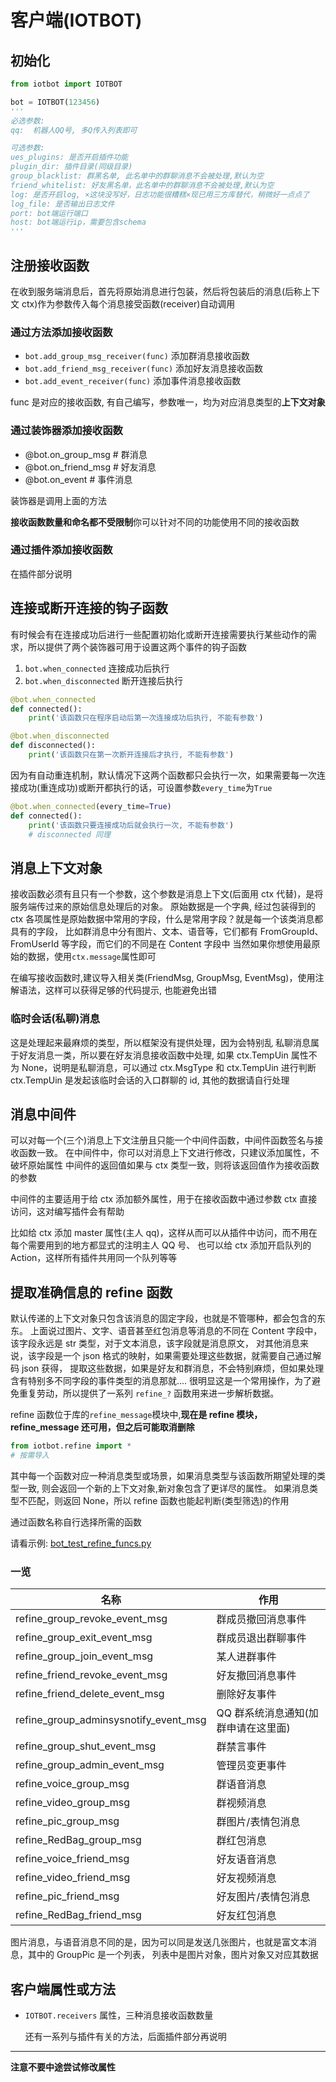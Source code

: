 # 客户端(IOTBOT)

## 初始化

```python
from iotbot import IOTBOT

bot = IOTBOT(123456)
'''
必选参数:
qq:  机器人QQ号, 多Q传入列表即可

可选参数:
ues_plugins: 是否开启插件功能
plugin_dir: 插件目录(同级目录)
group_blacklist: 群黑名单, 此名单中的群聊消息不会被处理,默认为空
friend_whitelist: 好友黑名单，此名单中的群聊消息不会被处理,默认为空
log: 是否开启log, ×这块没写好，日志功能很糟糕×现已用三方库替代，稍微好一点点了
log_file: 是否输出日志文件
port: bot端运行端口
host: bot端运行ip，需要包含schema
'''
```

## 注册接收函数

在收到服务端消息后，首先将原始消息进行包装，然后将包装后的消息(后称上下文 ctx)作为参数传入每个消息接受函数(receiver)自动调用

### 通过方法添加接收函数

- `bot.add_group_msg_receiver(func)` 添加群消息接收函数
- `bot.add_friend_msg_receiver(func)` 添加好友消息接收函数
- `bot.add_event_receiver(func)` 添加事件消息接收函数

func 是对应的接收函数, 有自己编写，参数唯一，均为对应消息类型的**上下文对象**

### 通过装饰器添加接收函数

- @bot.on_group_msg # 群消息
- @bot.on_friend_msg # 好友消息
- @bot.on_event # 事件消息

装饰器是调用上面的方法

**接收函数数量和命名都不受限制**你可以针对不同的功能使用不同的接收函数

### 通过插件添加接收函数

在插件部分说明

## 连接或断开连接的钩子函数

有时候会有在连接成功后进行一些配置初始化或断开连接需要执行某些动作的需求，所以提供了两个装饰器可用于设置这两个事件的钩子函数

1. `bot.when_connected` 连接成功后执行
2. `bot.when_disconnected` 断开连接后执行

```python
@bot.when_connected
def connected():
    print('该函数只在程序启动后第一次连接成功后执行, 不能有参数')

@bot.when_disconnected
def disconnected():
    print('该函数只在第一次断开连接后才执行, 不能有参数')
```

因为有自动重连机制，默认情况下这两个函数都只会执行一次，如果需要每一次连接成功(重连成功)或断开都执行的话，可设置参数`every_time`为`True`

```python
@bot.when_connected(every_time=True)
def connected():
    print('该函数只要连接成功后就会执行一次, 不能有参数')
    # disconnected 同理
```

## 消息上下文对象

接收函数必须有且只有一个参数，这个参数是消息上下文(后面用 ctx 代替)，是将服务端传过来的原始信息处理后的对象。
原始数据是一个字典, 经过包装得到的 ctx 各项属性是原始数据中常用的字段，什么是常用字段？就是每一个该类消息都具有的字段，
比如群消息中分有图片、文本、语音等，它们都有 FromGroupId、FromUserId 等字段，而它们的不同是在 Content 字段中
当然如果你想使用最原始的数据，使用`ctx.message`属性即可

在编写接收函数时,建议导入相关类(FriendMsg, GroupMsg, EventMsg)，使用注解语法，这样可以获得足够的代码提示, 也能避免出错

### 临时会话(私聊)消息

这是处理起来最麻烦的类型，所以框架没有提供处理，因为会特别乱
私聊消息属于好友消息一类，所以要在好友消息接收函数中处理,
如果 ctx.TempUin 属性不为 None，说明是私聊消息，可以通过 ctx.MsgType 和 ctx.TempUin 进行判断
ctx.TempUin 是发起该临时会话的入口群聊的 id, 其他的数据请自行处理

## 消息中间件

可以对每一个(三个)消息上下文注册且只能一个中间件函数，中间件函数签名与接收函数一致。
在中间件中，你可以对消息上下文进行修改，只建议添加属性，不破坏原始属性
中间件的返回值如果与 ctx 类型一致，则将该返回值作为接收函数的参数

中间件的主要适用于给 ctx 添加额外属性，用于在接收函数中通过参数 ctx 直接访问，这对编写插件会有帮助

比如给 ctx 添加 master 属性(主人 qq)，这样从而可以从插件中访问，而不用在每个需要用到的地方都显式的注明主人 QQ 号、
也可以给 ctx 添加开启队列的 Action，这样所有插件共用同一个队列等等

## 提取准确信息的 refine 函数

默认传递的上下文对象只包含该消息的固定字段，也就是不管哪种，都会包含的东东。
上面说过图片、文字、语音甚至红包消息等消息的不同在 Content 字段中，该字段永远是 str 类型，对于文本消息，该字段就是消息原文，
对其他消息来说，该字段是一个 json 格式的映射，如果需要处理这些数据，就需要自己通过解码 json 获得，
提取这些数据，如果是好友和群消息，不会特别麻烦，但如果处理含有特别多不同字段的事件类型的消息那就....
很明显这是一个常用操作，为了避免重复劳动，所以提供了一系列 `refine_?` 函数用来进一步解析数据。

refine
函数位于库的`refine_message`模块中,**现在是 refine 模块，refine_message 还可用，但之后可能取消删除**

```python
from iotbot.refine import *
# 按需导入
```

其中每一个函数对应一种消息类型或场景，如果消息类型与该函数所期望处理的类型一致,
则会返回一个新的上下文对象,新对象包含了更详尽的属性。
如果消息类型不匹配，则返回 None，所以 refine 函数也能起判断(类型筛选)的作用

通过函数名称自行选择所需的函数

请看示例: [bot_test_refine_funcs.py](https://github.com/XiyaoWong/python-iotbot/blob/master/sample/plugins/bot_test_refine_funcs.py)

### 一览

| 名称                                  | 作用                                |
| ------------------------------------- | ----------------------------------- |
| refine_group_revoke_event_msg         | 群成员撤回消息事件                  |
| refine_group_exit_event_msg           | 群成员退出群聊事件                  |
| refine_group_join_event_msg           | 某人进群事件                        |
| refine_friend_revoke_event_msg        | 好友撤回消息事件                    |
| refine_friend_delete_event_msg        | 删除好友事件                        |
| refine_group_adminsysnotify_event_msg | QQ 群系统消息通知(加群申请在这里面) |
| refine_group_shut_event_msg           | 群禁言事件                          |
| refine_group_admin_event_msg          | 管理员变更事件                      |
| refine_voice_group_msg                | 群语音消息                          |
| refine_video_group_msg                | 群视频消息                          |
| refine_pic_group_msg                  | 群图片/表情包消息                   |
| refine_RedBag_group_msg               | 群红包消息                          |
| refine_voice_friend_msg               | 好友语音消息                        |
| refine_video_friend_msg               | 好友视频消息                        |
| refine_pic_friend_msg                 | 好友图片/表情包消息                 |
| refine_RedBag_friend_msg              | 好友红包消息                        |

图片消息，与语音消息不同的是，因为可以同是发送几张图片，也就是富文本消息，其中的 GroupPic 是一个列表，
列表中是图片对象，图片对象又对应其数据

## 客户端属性或方法

- `IOTBOT.receivers` 属性，三种消息接收函数数量

  还有一系列与插件有关的方法，后面插件部分再说明

---

**注意不要中途尝试修改属性**
